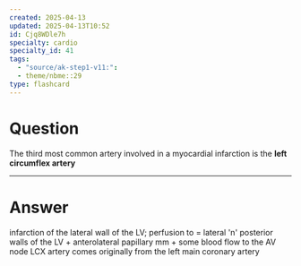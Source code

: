 ```yaml
---
created: 2025-04-13
updated: 2025-04-13T10:52
id: Cjq8WDle7h
specialty: cardio
specialty_id: 41
tags:
  - "source/ak-step1-v11:": 
  - theme/nbme::29
type: flashcard
---
```


# Question
The third most common artery involved in a myocardial infarction is the **left circumflex artery**

---

# Answer
infarction of the lateral wall of the LV; perfusion to = lateral 'n' posterior walls of the LV + anterolateral papillary mm + some blood flow to the AV node  LCX artery comes originally from the left main coronary artery